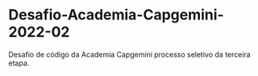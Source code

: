 # Desafio-Academia-Capgemini-2022-02
Desafio de código da Academia Capgemini processo seletivo da terceira etapa.
